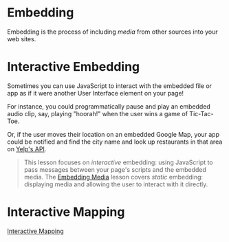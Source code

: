 # Embedding

Embedding is the process of including *media* from other sources into your web sites.

# Interactive Embedding

Sometimes you can use JavaScript to interact with the embedded file or app as if it were another User Interface element on your page!

For instance, you could programmatically pause and play an embedded audio clip, say, playing "hoorah!" when the user wins a game of Tic-Tac-Toe.

Or, if the user moves their location on an embedded Google Map, your app could be notified and find the city name and look up restaurants in that area on [Yelp's API](https://www.yelp.com/developers/documentation/v3).

> This lesson focuses on *interactive* embedding: 
> using JavaScript to pass messages between your page's scripts and the embedded media.
> The [Embedding Media](/lessons/www/embedding-media) lesson covers *static* embedding:
> displaying media and allowing the user to interact with it directly.

# Interactive Mapping

[Interactive Mapping](./interactive-mapping)

<!--
https://wiki.openstreetmap.org/wiki/Frameworks#Displaying_interactive_maps
https://wiki.openstreetmap.org/wiki/Slippy_Map
https://wiki.openstreetmap.org/wiki/Leaflet
https://leafletjs.com/
https://leafletjs.com/reference-1.3.0.html
https://leafletjs.com/reference-1.3.0.html#evented

bbox = min Longitude , min Latitude , max Longitude , max Latitude 

Burlington: 44.47606/-73.21167

Main St.: -73.2130900,44.4749000,-73.2102500,44.4772200
-->



